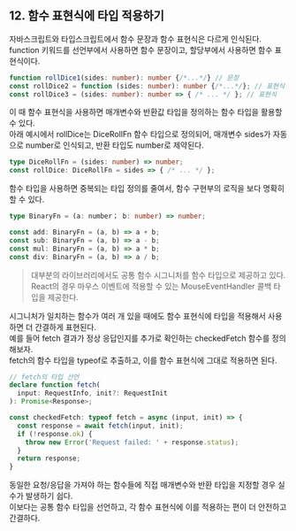 ## 12. 함수 표현식에 타입 적용하기

자바스크립트와 타입스크립트에서 함수 문장과 함수 표현식은 다르게 인식된다.  
function 키워드를 선언부에서 사용하면 함수 문장이고, 할당부에서 사용하면 함수 표현식이다.

```ts
function rollDice1(sides: number): number {/*...*/} // 문장
const rollDice2 = function (sides: number): number {/*...*/}; // 표현식
const rollDice3 = (sides: number): number => { /* ... */ }; // 표현식
```

이 때 함수 표현식을 사용하면 매개변수와 반환값 타입을 정의하는 함수 타입을 활용할 수 있다.  
아래 예시에서 rollDice는 DiceRollFn 함수 타입으로 정의되어, 매개변수 sides가 자동으로 number로 인식되고, 반환 타입도 number로 제약된다.

```ts
type DiceRollFn = (sides: number) => number;
const rollDice: DiceRollFn = sides => { /* ... */ };
```

함수 타입을 사용하면 중복되는 타입 정의를 줄여서, 함수 구현부의 로직을 보다 명확히 할 수 있다.  

```ts
type BinaryFn = (a: number； b: number) => number;

const add: BinaryFn = (a, b) => a + b;
const sub: BinaryFn = (a, b) => a - b;
const mul: BinaryFn = (a, b) => a * b;
const div: BinaryFn = (a, b) => a / b;
```

> 대부분의 라이브러리에서도 공통 함수 시그니처를 함수 타입으로 제공하고 있다.  
> React의 경우 마우스 이벤트에 적용할 수 있는 MouseEventHandler 콜백 타입을 제공한다.

시그니처가 일치하는 함수가 여러 개 있을 때에도 함수 표현식에 타입을 적용해서 사용하면 더 간결하게 표현된다.  
예를 들어 fetch 결과가 정상 응답인지를 추가로 확인하는 checkedFetch 함수를 정의해보자.  
fetch의 함수 타입을 typeof로 추출하고, 이를 함수 표현식에 그대로 적용하면 된다.

```ts
// fetch의 타입 선언
declare function fetch(
  input: RequestInfo, init?: RequestInit
): Promise<Response>;

const checkedFetch: typeof fetch = async (input, init) => {
  const response = await fetch(input, init);
  if (!response.ok) {
    throw new Error('Request failed: ' + response.status);
  }
  return response;
}
```

동일한 요청/응답을 가져야 하는 함수들에 직접 매개변수와 반환 타입을 지정할 경우 실수가 발생하기 쉽다.  
이보다는 공통 함수 타입을 선언하고, 각 함수 표현식에 이를 적용하는 편이 더 안전하고 간결하다.
